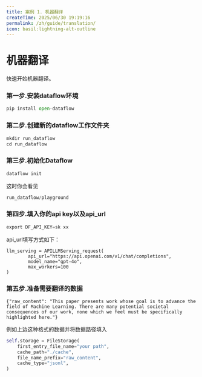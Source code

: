 ```yaml
---
title: 案例 1. 机器翻译
createTime: 2025/06/30 19:19:16
permalink: /zh/guide/translation/
icon: basil:lightning-alt-outline
---
```


# 机器翻译

快速开始机器翻译。
### 第一步.安装dataflow环境
```python
pip install open-dataflow
```
### 第二步.创建新的dataflow工作文件夹
```python
mkdir run_dataflow
cd run_dataflow
```
### 第三步.初始化Dataflow
```python
dataflow init
```
这时你会看见
```python
run_dataflow/playground
```
### 第四步.填入你的api key以及api_url
```python
export DF_API_KEY=sk xx
```
api_url填写方式如下：
```
llm_serving = APILLMServing_request(
        api_url="https://api.openai.com/v1/chat/completions",
        model_name="gpt-4o",
        max_workers=100
)
```
### 第五步.准备需要翻译的数据
```jsonl
{"raw_content": "This paper presents work whose goal is to advance the field of Machine Learning. There are many potential societal consequences of our work, none which we feel must be specifically highlighted here."}
```
例如上边这种格式的数据并将数据路径填入
```python
self.storage = FileStorage(
    first_entry_file_name="your path",
    cache_path="./cache",
    file_name_prefix="raw_content",
    cache_type="jsonl",
)
```
